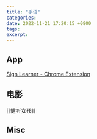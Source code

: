 ```yaml
---
title: "手语"
categories: 
date: 2022-11-21 17:20:15 +0800
tags: 
excerpt: 
---
```



## App

[Sign Learner - Chrome Extension](https://signlearner.com/)


## 电影

[[健听女孩]]


## Misc




